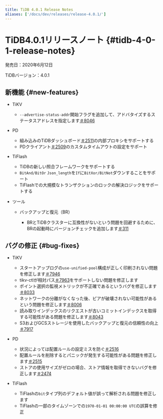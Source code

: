 ```yaml
---
title: TiDB 4.0.1 Release Notes
aliases: ['/docs/dev/releases/release-4.0.1/']
---
```


# TiDB4.0.1リリースノート {#tidb-4-0-1-release-notes}

発売日：2020年6月12日

TiDBバージョン：4.0.1

## 新機能 {#new-features}

-   TiKV

    -   `--advertise-status-addr`開始フラグを追加して、アドバタイズするステータスアドレスを指定します[＃8046](https://github.com/tikv/tikv/pull/8046)

-   PD

    -   組み込みのTiDBダッシュボード[＃2511](https://github.com/pingcap/pd/pull/2511)の内部プロキシをサポートする
    -   PDクライアント[＃2509](https://github.com/pingcap/pd/pull/2509)のカスタムタイムアウトの設定をサポート

-   TiFlash

    -   TiDBの新しい照合フレームワークをサポートする
    -   `BitAnd/BitOr` `Json_length`を`If`に`BitXor/BitNot`ダウンすることをサポート
    -   TiFlashでの大規模なトランザクションのロックの解決ロジックをサポートする

-   ツール

    -   バックアップと復元（BR）

        -   BRとTiDBクラスターに互換性がないという問題を回避するために、BRの起動時にバージョンチェックを追加します[＃311](https://github.com/pingcap/br/pull/311)

## バグの修正 {#bug-fixes}

-   TiKV

    -   スタートアップログの`use-unified-pool`構成が正しく印刷されない問題を修正します[＃7946](https://github.com/tikv/tikv/pull/7946)
    -   tikv-ctlが相対パス[＃7963](https://github.com/tikv/tikv/pull/7963)をサポートしない問題を修正します
    -   ポイント選択の監視メトリックが不正確であるというバグを修正します[＃8033](https://github.com/tikv/tikv/pull/8033)
    -   ネットワークの分離がなくなった後、ピアが破壊されない可能性があるという問題を修正します[＃8006](https://github.com/tikv/tikv/pull/8006)
    -   読み取りインデックスのリクエストが古いコミットインデックスを取得する可能性がある問題を修正します[＃8043](https://github.com/tikv/tikv/pull/8043)
    -   S3およびGCSストレージを使用したバックアップと復元の信頼性の向上[＃7917](https://github.com/tikv/tikv/pull/7917)

-   PD

    -   状況によっては配置ルールの設定ミスを防ぐ[＃2516](https://github.com/pingcap/pd/pull/2516)
    -   配置ルールを削除するとパニックが発生する可能性がある問題を修正します[＃2515](https://github.com/pingcap/pd/pull/2515)
    -   ストアの使用サイズがゼロの場合、ストア情報を取得できないバグを修正します[＃2474](https://github.com/pingcap/pd/pull/2474)

-   TiFlash

    -   TiFlashの`bit`タイプ列のデフォルト値が誤って解析される問題を修正します
    -   TiFlashの一部のタイムゾーンでの`1970-01-01 00:00:00 UTC`の誤算を修正
